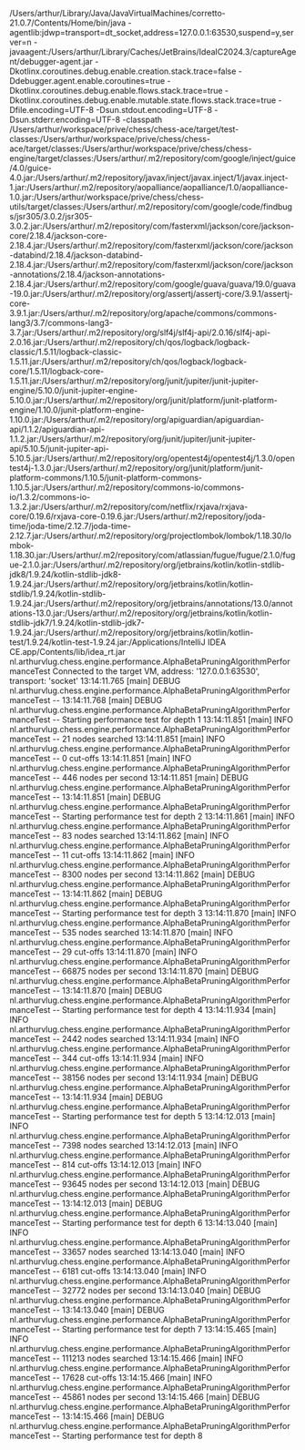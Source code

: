 /Users/arthur/Library/Java/JavaVirtualMachines/corretto-21.0.7/Contents/Home/bin/java -agentlib:jdwp=transport=dt_socket,address=127.0.0.1:63530,suspend=y,server=n -javaagent:/Users/arthur/Library/Caches/JetBrains/IdeaIC2024.3/captureAgent/debugger-agent.jar -Dkotlinx.coroutines.debug.enable.creation.stack.trace=false -Ddebugger.agent.enable.coroutines=true -Dkotlinx.coroutines.debug.enable.flows.stack.trace=true -Dkotlinx.coroutines.debug.enable.mutable.state.flows.stack.trace=true -Dfile.encoding=UTF-8 -Dsun.stdout.encoding=UTF-8 -Dsun.stderr.encoding=UTF-8 -classpath /Users/arthur/workspace/prive/chess/chess-ace/target/test-classes:/Users/arthur/workspace/prive/chess/chess-ace/target/classes:/Users/arthur/workspace/prive/chess/chess-engine/target/classes:/Users/arthur/.m2/repository/com/google/inject/guice/4.0/guice-4.0.jar:/Users/arthur/.m2/repository/javax/inject/javax.inject/1/javax.inject-1.jar:/Users/arthur/.m2/repository/aopalliance/aopalliance/1.0/aopalliance-1.0.jar:/Users/arthur/workspace/prive/chess/chess-utils/target/classes:/Users/arthur/.m2/repository/com/google/code/findbugs/jsr305/3.0.2/jsr305-3.0.2.jar:/Users/arthur/.m2/repository/com/fasterxml/jackson/core/jackson-core/2.18.4/jackson-core-2.18.4.jar:/Users/arthur/.m2/repository/com/fasterxml/jackson/core/jackson-databind/2.18.4/jackson-databind-2.18.4.jar:/Users/arthur/.m2/repository/com/fasterxml/jackson/core/jackson-annotations/2.18.4/jackson-annotations-2.18.4.jar:/Users/arthur/.m2/repository/com/google/guava/guava/19.0/guava-19.0.jar:/Users/arthur/.m2/repository/org/assertj/assertj-core/3.9.1/assertj-core-3.9.1.jar:/Users/arthur/.m2/repository/org/apache/commons/commons-lang3/3.7/commons-lang3-3.7.jar:/Users/arthur/.m2/repository/org/slf4j/slf4j-api/2.0.16/slf4j-api-2.0.16.jar:/Users/arthur/.m2/repository/ch/qos/logback/logback-classic/1.5.11/logback-classic-1.5.11.jar:/Users/arthur/.m2/repository/ch/qos/logback/logback-core/1.5.11/logback-core-1.5.11.jar:/Users/arthur/.m2/repository/org/junit/jupiter/junit-jupiter-engine/5.10.0/junit-jupiter-engine-5.10.0.jar:/Users/arthur/.m2/repository/org/junit/platform/junit-platform-engine/1.10.0/junit-platform-engine-1.10.0.jar:/Users/arthur/.m2/repository/org/apiguardian/apiguardian-api/1.1.2/apiguardian-api-1.1.2.jar:/Users/arthur/.m2/repository/org/junit/jupiter/junit-jupiter-api/5.10.5/junit-jupiter-api-5.10.5.jar:/Users/arthur/.m2/repository/org/opentest4j/opentest4j/1.3.0/opentest4j-1.3.0.jar:/Users/arthur/.m2/repository/org/junit/platform/junit-platform-commons/1.10.5/junit-platform-commons-1.10.5.jar:/Users/arthur/.m2/repository/commons-io/commons-io/1.3.2/commons-io-1.3.2.jar:/Users/arthur/.m2/repository/com/netflix/rxjava/rxjava-core/0.19.6/rxjava-core-0.19.6.jar:/Users/arthur/.m2/repository/joda-time/joda-time/2.12.7/joda-time-2.12.7.jar:/Users/arthur/.m2/repository/org/projectlombok/lombok/1.18.30/lombok-1.18.30.jar:/Users/arthur/.m2/repository/com/atlassian/fugue/fugue/2.1.0/fugue-2.1.0.jar:/Users/arthur/.m2/repository/org/jetbrains/kotlin/kotlin-stdlib-jdk8/1.9.24/kotlin-stdlib-jdk8-1.9.24.jar:/Users/arthur/.m2/repository/org/jetbrains/kotlin/kotlin-stdlib/1.9.24/kotlin-stdlib-1.9.24.jar:/Users/arthur/.m2/repository/org/jetbrains/annotations/13.0/annotations-13.0.jar:/Users/arthur/.m2/repository/org/jetbrains/kotlin/kotlin-stdlib-jdk7/1.9.24/kotlin-stdlib-jdk7-1.9.24.jar:/Users/arthur/.m2/repository/org/jetbrains/kotlin/kotlin-test/1.9.24/kotlin-test-1.9.24.jar:/Applications/IntelliJ IDEA CE.app/Contents/lib/idea_rt.jar nl.arthurvlug.chess.engine.performance.AlphaBetaPruningAlgorithmPerformanceTest
Connected to the target VM, address: '127.0.0.1:63530', transport: 'socket'
13:14:11.765 [main] DEBUG nl.arthurvlug.chess.engine.performance.AlphaBetaPruningAlgorithmPerformanceTest --
13:14:11.768 [main] DEBUG nl.arthurvlug.chess.engine.performance.AlphaBetaPruningAlgorithmPerformanceTest -- Starting performance test for depth 1
13:14:11.851 [main] INFO nl.arthurvlug.chess.engine.performance.AlphaBetaPruningAlgorithmPerformanceTest -- 21 nodes searched
13:14:11.851 [main] INFO nl.arthurvlug.chess.engine.performance.AlphaBetaPruningAlgorithmPerformanceTest -- 0 cut-offs
13:14:11.851 [main] INFO nl.arthurvlug.chess.engine.performance.AlphaBetaPruningAlgorithmPerformanceTest -- 446 nodes per second
13:14:11.851 [main] DEBUG nl.arthurvlug.chess.engine.performance.AlphaBetaPruningAlgorithmPerformanceTest --
13:14:11.851 [main] DEBUG nl.arthurvlug.chess.engine.performance.AlphaBetaPruningAlgorithmPerformanceTest -- Starting performance test for depth 2
13:14:11.861 [main] INFO nl.arthurvlug.chess.engine.performance.AlphaBetaPruningAlgorithmPerformanceTest -- 83 nodes searched
13:14:11.862 [main] INFO nl.arthurvlug.chess.engine.performance.AlphaBetaPruningAlgorithmPerformanceTest -- 11 cut-offs
13:14:11.862 [main] INFO nl.arthurvlug.chess.engine.performance.AlphaBetaPruningAlgorithmPerformanceTest -- 8300 nodes per second
13:14:11.862 [main] DEBUG nl.arthurvlug.chess.engine.performance.AlphaBetaPruningAlgorithmPerformanceTest --
13:14:11.862 [main] DEBUG nl.arthurvlug.chess.engine.performance.AlphaBetaPruningAlgorithmPerformanceTest -- Starting performance test for depth 3
13:14:11.870 [main] INFO nl.arthurvlug.chess.engine.performance.AlphaBetaPruningAlgorithmPerformanceTest -- 535 nodes searched
13:14:11.870 [main] INFO nl.arthurvlug.chess.engine.performance.AlphaBetaPruningAlgorithmPerformanceTest -- 29 cut-offs
13:14:11.870 [main] INFO nl.arthurvlug.chess.engine.performance.AlphaBetaPruningAlgorithmPerformanceTest -- 66875 nodes per second
13:14:11.870 [main] DEBUG nl.arthurvlug.chess.engine.performance.AlphaBetaPruningAlgorithmPerformanceTest --
13:14:11.870 [main] DEBUG nl.arthurvlug.chess.engine.performance.AlphaBetaPruningAlgorithmPerformanceTest -- Starting performance test for depth 4
13:14:11.934 [main] INFO nl.arthurvlug.chess.engine.performance.AlphaBetaPruningAlgorithmPerformanceTest -- 2442 nodes searched
13:14:11.934 [main] INFO nl.arthurvlug.chess.engine.performance.AlphaBetaPruningAlgorithmPerformanceTest -- 344 cut-offs
13:14:11.934 [main] INFO nl.arthurvlug.chess.engine.performance.AlphaBetaPruningAlgorithmPerformanceTest -- 38156 nodes per second
13:14:11.934 [main] DEBUG nl.arthurvlug.chess.engine.performance.AlphaBetaPruningAlgorithmPerformanceTest --
13:14:11.934 [main] DEBUG nl.arthurvlug.chess.engine.performance.AlphaBetaPruningAlgorithmPerformanceTest -- Starting performance test for depth 5
13:14:12.013 [main] INFO nl.arthurvlug.chess.engine.performance.AlphaBetaPruningAlgorithmPerformanceTest -- 7398 nodes searched
13:14:12.013 [main] INFO nl.arthurvlug.chess.engine.performance.AlphaBetaPruningAlgorithmPerformanceTest -- 814 cut-offs
13:14:12.013 [main] INFO nl.arthurvlug.chess.engine.performance.AlphaBetaPruningAlgorithmPerformanceTest -- 93645 nodes per second
13:14:12.013 [main] DEBUG nl.arthurvlug.chess.engine.performance.AlphaBetaPruningAlgorithmPerformanceTest --
13:14:12.013 [main] DEBUG nl.arthurvlug.chess.engine.performance.AlphaBetaPruningAlgorithmPerformanceTest -- Starting performance test for depth 6
13:14:13.040 [main] INFO nl.arthurvlug.chess.engine.performance.AlphaBetaPruningAlgorithmPerformanceTest -- 33657 nodes searched
13:14:13.040 [main] INFO nl.arthurvlug.chess.engine.performance.AlphaBetaPruningAlgorithmPerformanceTest -- 6181 cut-offs
13:14:13.040 [main] INFO nl.arthurvlug.chess.engine.performance.AlphaBetaPruningAlgorithmPerformanceTest -- 32772 nodes per second
13:14:13.040 [main] DEBUG nl.arthurvlug.chess.engine.performance.AlphaBetaPruningAlgorithmPerformanceTest --
13:14:13.040 [main] DEBUG nl.arthurvlug.chess.engine.performance.AlphaBetaPruningAlgorithmPerformanceTest -- Starting performance test for depth 7
13:14:15.465 [main] INFO nl.arthurvlug.chess.engine.performance.AlphaBetaPruningAlgorithmPerformanceTest -- 111213 nodes searched
13:14:15.466 [main] INFO nl.arthurvlug.chess.engine.performance.AlphaBetaPruningAlgorithmPerformanceTest -- 17628 cut-offs
13:14:15.466 [main] INFO nl.arthurvlug.chess.engine.performance.AlphaBetaPruningAlgorithmPerformanceTest -- 45861 nodes per second
13:14:15.466 [main] DEBUG nl.arthurvlug.chess.engine.performance.AlphaBetaPruningAlgorithmPerformanceTest --
13:14:15.466 [main] DEBUG nl.arthurvlug.chess.engine.performance.AlphaBetaPruningAlgorithmPerformanceTest -- Starting performance test for depth 8

